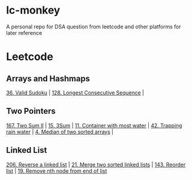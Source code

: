 # lc-monkey
A personal repo for DSA question from leetcode and other platforms for later reference

# Leetcode

## Arrays and Hashmaps
[36. Valid Sudoku](leetcode/36_valid_sudoku.py) | 
[128. Longest Consecutive Sequence](leetcode/128_longest_consecutive_seq.py) | 

## Two Pointers
[167. Two Sum II](leetcode/167_two_sum_2.py) | 
[15. 3Sum](leetcode/15_3sum.py) | 
[11. Container with most water](leetcode/11_container_with_most_water.py) | 
[42. Trapping rain water](leetcode/42_trapping_rain_water.py) | 
[4. Median of two sorted arrays](leetcode/4_media_two_sorted_arrays.py) | 

## Linked List
[206. Reverse a linked list](leetcode/206_reverse_a_linkedlist.py) | 
[21. Merge two sorted linked lists](leetcode/21_merge_two_sorted_linkedlist.py) | 
[143. Reorder list](leetcode/143_reorder_list.py) | 
[19. Remove nth node from end of list](leetcode/19_remove_nth_node_from_end.py)